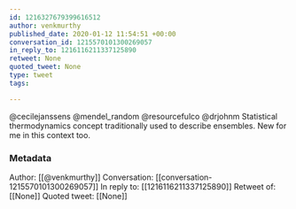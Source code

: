 ```yaml
---
id: 1216327679399616512
author: venkmurthy
published_date: 2020-01-12 11:54:51 +00:00
conversation_id: 1215570101300269057
in_reply_to: 1216116211337125890
retweet: None
quoted_tweet: None
type: tweet
tags:

---
```


@cecilejanssens @mendel_random @resourcefulco @drjohnm Statistical thermodynamics concept traditionally used to describe ensembles. New for me in this context too.

### Metadata

Author: [[@venkmurthy]]
Conversation: [[conversation-1215570101300269057]]
In reply to: [[1216116211337125890]]
Retweet of: [[None]]
Quoted tweet: [[None]]
